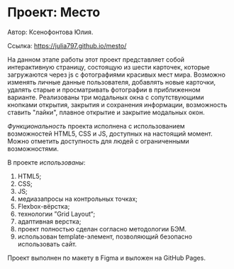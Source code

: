 # Проект: Место

Автор: Ксенофонтова Юлия.

Ссылка: https://julia797.github.io/mesto/

На данном этапе работы этот проект представляет собой интерактивную страницу, состоящую из шести карточек, которые загружаются через js с фотографиями красивых мест мира. Возможно изменять личные данные пользователя, добавлять новые карточки, удалять старые и просматривать фотографии в приближенном варианте. Реализованы три модальных окна с сопутствующими кнопками открытия, закрытия и сохранения информации, возможность ставить "лайки", плавное открытие и закрытие модальных окон.

*Функциональность* проекта исполнена с использованием возможностей HTML5, CSS и JS, доступных на настоящий момент. Можно отметить доступность для людей с ограниченными возможностями.

В проекте *использованы*:

1. HTML5;
2. CSS;
3. JS;
4. медиазапросы на контрольных точках;
5. Flexbox-вёрстка;
6. технологии ”Grid Layout“;
7. адаптивная верстка;
8. проект полностью сделан согласно методологии БЭМ.
9. использован template-элемент, позволяющий безопасно использовать сайт.

 Проект выполнен по макету в Figma и выложен на GitHub Pages.





